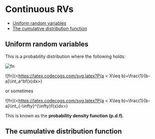 # Continuous RVs <!-- omit in toc -->

- [Uniform random variables](#uniform-random-variables)
- [The cumulative distribution function](#the-cumulative-distribution-function)

## Uniform random variables

This is a probability distribution where the following holds:

![fn](<https://latex.codecogs.com/svg.latex?\text{For an interval }[0, 1], \text{the probability of X falling within this range is defined as:} >)

![fn](<https://latex.codecogs.com/svg.latex?P(a < X\leq b)=\frac{1}{b-a}\int_a^bf(x)dx>)

or sometimes

![fn](<https://latex.codecogs.com/svg.latex?P(a < X\leq b)=\frac{1}{b-a}\int_{-\infty}^{\infty}f(x)dx>)

This is known as the **probability density function (p.d.f)**.

## The cumulative distribution function

